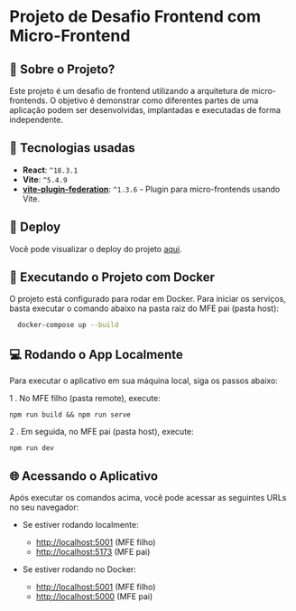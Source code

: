 # Projeto de Desafio Frontend com Micro-Frontend



## 🤔 Sobre o Projeto?

Este projeto é um desafio de frontend utilizando a arquitetura de micro-frontends. O objetivo é demonstrar como diferentes partes de uma aplicação podem ser desenvolvidas, implantadas e executadas de forma independente.



## 🙅 Tecnologias usadas

- **React**: `^18.3.1`
- **Vite**: `^5.4.9`
- **[vite-plugin-federation](https://github.com/originjs/vite-plugin-federation)**: `^1.3.6` - Plugin para micro-frontends usando Vite.



## 🚀 Deploy

Você pode visualizar o deploy do projeto [aqui](URL_DO_DEPLOY).



## 🐳 Executando o Projeto com Docker

O projeto está configurado para rodar em Docker. Para iniciar os serviços, basta executar o comando abaixo na pasta raiz do MFE pai (pasta host):

```bash
  docker-compose up --build
```



## 💻 Rodando o App Localmente

Para executar o aplicativo em sua máquina local, siga os passos abaixo:

1 . No MFE filho (pasta remote), execute:

```
npm run build && npm run serve
```

2 . Em seguida, no MFE pai (pasta host), execute:

```
npm run dev
```



## 🌐 Acessando o Aplicativo

Após executar os comandos acima, você pode acessar as seguintes URLs no seu navegador:

- Se estiver rodando localmente:
  - [http://localhost:5001](http://localhost:5001) (MFE filho)
  - [http://localhost:5173](http://localhost:5173) (MFE pai)

- Se estiver rodando no Docker:
  - [http://localhost:5001](http://localhost:5001) (MFE filho)
  - [http://localhost:5000](http://localhost:5000) (MFE pai)
